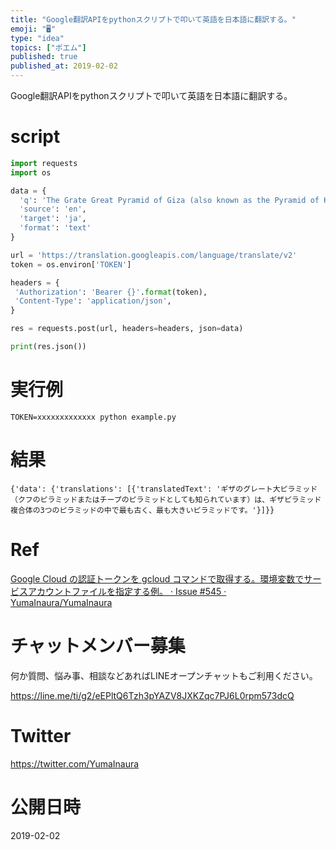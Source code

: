 ```yaml
---
title: "Google翻訳APIをpythonスクリプトで叩いて英語を日本語に翻訳する。"
emoji: "🖥"
type: "idea"
topics: ["ポエム"]
published: true
published_at: 2019-02-02
---
```


Google翻訳APIをpythonスクリプトで叩いて英語を日本語に翻訳する。

# script

```py
import requests
import os

data = {
  'q': 'The Grate Great Pyramid of Giza (also known as the Pyramid of Khufu or the Pyramid of Cheops) is the oldest and largest of the three pyramids in the Giza pyramid complex.',
  'source': 'en',
  'target': 'ja',
  'format': 'text'
}

url = 'https://translation.googleapis.com/language/translate/v2'
token = os.environ['TOKEN']

headers = {
 'Authorization': 'Bearer {}'.format(token),
 'Content-Type': 'application/json',
}

res = requests.post(url, headers=headers, json=data)

print(res.json())
```

# 実行例

```
TOKEN=xxxxxxxxxxxxx python example.py
```

# 結果

```
{'data': {'translations': [{'translatedText': 'ギザのグレート大ピラミッド（クフのピラミッドまたはチープのピラミッドとしても知られています）は、ギザピラミッド複合体の3つのピラミッドの中で最も古く、最も大きいピラミッドです。'}]}}
```

# Ref

[Google Cloud の認証トークンを gcloud コマンドで取得する。環境変数でサービスアカウントファイルを指定する例。 · Issue #545 · YumaInaura/YumaInaura](https://github.com/YumaInaura/YumaInaura/issues/545)








<!-- Update From Qiita API -->

# チャットメンバー募集


何か質問、悩み事、相談などあればLINEオープンチャットもご利用ください。

https://line.me/ti/g2/eEPltQ6Tzh3pYAZV8JXKZqc7PJ6L0rpm573dcQ





# Twitter


https://twitter.com/YumaInaura


<!-- Update From Qiita API -->



# 公開日時

2019-02-02
